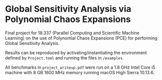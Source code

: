 # Global Sensitivity Analysis via Polynomial Chaos Expansions

Final project for 18.337 (Parallel Computing and Scientific Machine Learning) on the use of Polynomial Chaos Expansions (PCE) for performing Global Sensitivity Analysis.

Results can be reproduced by activating/instantiating the environment defined by `Project.toml` and running the files in `/examples`.

All benchmarks in `project_writeup.pdf` were run on a 1.8 GHz Intel Core i5 machine with 8 GB 1600 MHz memory running macOS High Sierra 10.13.6.
